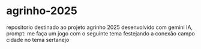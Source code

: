 # agrinho-2025
repositorio destinado ao projeto agrinho 2025
desenvolvido com gemini IA, prompt: me faça um jogo com o seguinte tema festejando a conexão campo cidade no tema sertanejo
